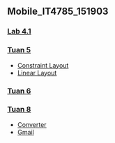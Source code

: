 ## Mobile_IT4785_151903
### <a href = "https://github.com/DannyP4/Mobile_IT4785_151903/tree/main/Lab%204.1/app/src/main"><u>Lab 4.1</u></a>
### <a href = "https://github.com/DannyP4/Mobile_IT4785_151903/tree/main/Tuan%205"><u>Tuan 5</u></a>
- <a href = "https://github.com/DannyP4/Mobile_IT4785_151903/tree/main/Tuan%205/ConstraintLayout/app/src"><u>Constraint Layout</u></a>
- <a href = "https://github.com/DannyP4/Mobile_IT4785_151903/tree/main/Tuan%205/LinearLayout/app/src/main"><u>Linear Layout</u></a>
### <a href = "https://github.com/DannyP4/Mobile_IT4785_151903/tree/main/Tuan%206/app/src/main"><u>Tuan 6</u></a>
### <a href = "https://github.com/DannyP4/Mobile_IT4785_151903/tree/main/Tuan%208"><u>Tuan 8</u></a>
- <a href = "https://github.com/DannyP4/Mobile_IT4785_151903/tree/main/Tuan%208/Converter"><u>Converter</u></a>
- <a href = "https://github.com/DannyP4/Mobile_IT4785_151903/tree/main/Tuan%208/GmailClone"><u>Gmail</u></a>
